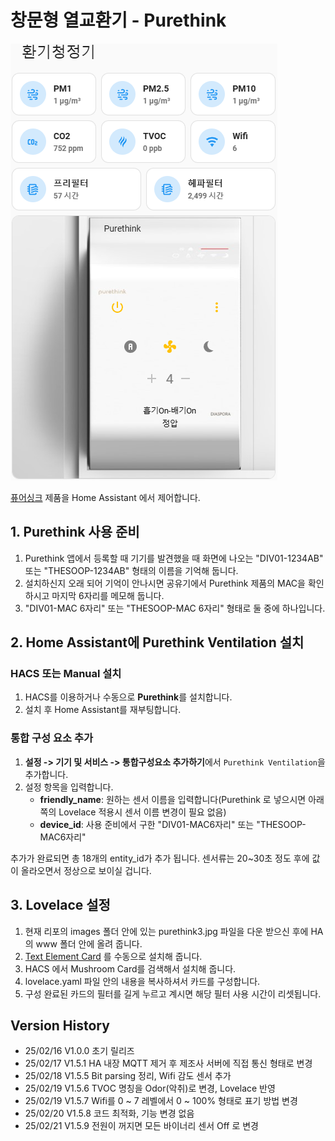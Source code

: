 # 창문형 열교환기 - Purethink

![Tmap Address Logo](images/logo.png)

[퓨어싱크](https://purethink.co.kr/) 제품을 Home Assistant 에서 제어합니다.

## 1. Purethink 사용 준비

1. Purethink 앱에서 등록할 때 기기를 발견했을 때 화면에 나오는 "DIV01-1234AB" 또는 "THESOOP-1234AB" 형태의 이름을 기억해 둡니다.
2. 설치하신지 오래 되어 기억이 안나시면 공유기에서 Purethink 제품의 MAC을 확인하시고 마지막 6자리를 메모해 둡니다.
3. "DIV01-MAC 6자리" 또는 "THESOOP-MAC 6자리" 형태로 둘 중에 하나입니다.

## 2. Home Assistant에 Purethink Ventilation 설치

### HACS 또는 Manual 설치

1. HACS를 이용하거나 수동으로 **Purethink**를 설치합니다.
2. 설치 후 Home Assistant를 재부팅합니다.

### 통합 구성 요소 추가

1. **설정 -> 기기 및 서비스 -> 통합구성요소 추가하기**에서 `Purethink Ventilation`을 추가합니다.
2. 설정 항목을 입력합니다.
   - **friendly_name**: 원하는 센서 이름을 입력합니다(Purethink 로 넣으시면 아래쪽의 Lovelace 적용시 센서 이름 변경이 필요 없음)
   - **device_id**: 사용 준비에서 구한 "DIV01-MAC6자리" 또는 "THESOOP-MAC6자리"

추가가 완료되면 총 18개의 entity_id가 추가 됩니다.
센서류는 20~30초 정도 후에 값이 올라오면서 정상으로 보이실 겁니다.

## 3. Lovelace 설정
1. 현재 리포의 images 폴더 안에 있는 purethink3.jpg 파일을 다운 받으신 후에 HA의 www 폴더 안에 올려 줍니다.
2. [Text Element Card](https://github.com/custom-cards/text-element) 를 수동으로 설치해 줍니다.
3. HACS 에서 Mushroom Card를 검색해서 설치해 줍니다.
4. lovelace.yaml 파일 안의 내용을 복사하셔서 카드를 구성합니다.
5. 구성 완료된 카드의 필터를 길게 누르고 계시면 해당 필터 사용 시간이 리셋됩니다.

## Version History
- 25/02/16 V1.0.0 초기 릴리즈
- 25/02/17 V1.5.1 HA 내장 MQTT 제거 후 제조사 서버에 직접 통신 형태로 변경
- 25/02/18 V1.5.5 Bit parsing 정리, Wifi 감도 센서 추가
- 25/02/19 V1.5.6 TVOC 명칭을 Odor(악취)로 변경, Lovelace 반영
- 25/02/19 V1.5.7 Wifi를 0 ~ 7 레벨에서 0 ~ 100% 형태로 표기 방법 변경
- 25/02/20 V1.5.8 코드 최적화, 기능 변경 없음
- 25/02/21 V1.5.9 전원이 꺼지면 모든 바이너리 센서 Off 로 변경
